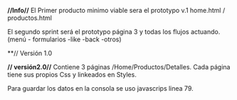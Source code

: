 **//Info//**
El Primer producto minimo viable sera el prototypo v.1 home.html / productos.html

El segundo sprint será el prototypo página 3 y todas los flujos actuando.(menú - formularios -like -back -otros)

**// Versión 1.0

**// versión2.0//**
Contiene 3 páginas /Home/Productos/Detalles.
Cada página tiene sus propios Css y linkeados en Styles.

Para guardar los datos en la consola se uso javascrips linea 79.

